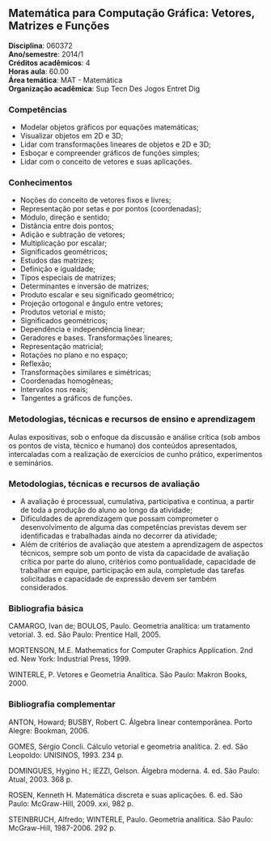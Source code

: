 ## Matemática para Computação Gráfica: Vetores, Matrizes e Funções

**Disciplina**:   060372  
**Ano/semestre**:  2014/1  
**Créditos acadêmicos**: 4  
**Horas aula**: 60.00  
**Área temática**:  MAT - Matemática  
**Organização acadêmica**: Sup Tecn Des Jogos Entret Dig  

### Competências

* Modelar objetos gráficos por equações matemáticas;
* Visualizar objetos em 2D e 3D;
* Lidar com transformações lineares de objetos e 2D e 3D;
* Esboçar e compreender gráficos de funções simples;
* Lidar com o conceito de vetores e suas aplicações.


### Conhecimentos

* Noções do conceito de vetores fixos e livres;
* Representação por setas e por pontos (coordenadas);
* Módulo, direção e sentido;
* Distância entre dois pontos;
* Adição e subtração de vetores;
* Multiplicação por escalar;
* Significados geométricos;
* Estudos das matrizes;
* Definição e igualdade;
* Tipos especiais de matrizes;
* Determinantes e inversão de matrizes;
* Produto escalar e seu significado geométrico;
* Projeção ortogonal e ângulo entre vetores;
* Produtos vetorial e misto;
* Significados geométricos;
* Dependência e independência linear;
* Geradores e bases. Transformações lineares;
* Representação matricial;
* Rotações no plano e no espaço;
* Reflexão;
* Transformações similares e simétricas;
* Coordenadas homogêneas;
* Intervalos nos reais;
* Tangentes a gráficos de funções.


### Metodologias, técnicas e recursos de ensino e aprendizagem

Aulas expositivas, sob o enfoque da discussão e análise crítica (sob ambos os pontos de vista, técnico e humano) dos conteúdos apresentados, intercaladas com a realização de exercícios de cunho prático, experimentos e seminários.


### Metodologias, técnicas e recursos de avaliação

* A avaliação é processual, cumulativa, participativa e contínua, a partir de toda a produção do aluno ao longo da atividade;
* Dificuldades de aprendizagem que possam comprometer o desenvolvimento de alguma das competências previstas devem ser identificadas e trabalhadas ainda no decorrer da atividade;
* Além de critérios de avaliação que atestem a aprendizagem de aspectos técnicos, sempre sob um ponto de vista da capacidade de avaliação crítica por parte do aluno, critérios como pontualidade, capacidade de trabalhar em equipe, participação em aula, completude das tarefas solicitadas e capacidade de expressão devem ser também considerados.


### Bibliografia básica

CAMARGO, Ivan de; BOULOS, Paulo. Geometria analítica: um tratamento vetorial. 3. ed. São Paulo: Prentice Hall, 2005.

MORTENSON, M.E. Mathematics for Computer Graphics Application. 2nd ed. New York: Industrial Press, 1999.

WINTERLE, P. Vetores e Geometria Analítica. São Paulo: Makron Books, 2000.


### Bibliografia complementar

ANTON, Howard; BUSBY, Robert C. Álgebra linear contemporânea. Porto Alegre: Bookman, 2006.

GOMES, Sérgio Concli. Cálculo vetorial e geometria analítica. 2. ed. São Leopoldo: UNISINOS, 1993. 234 p.

DOMINGUES, Hygino H.; IEZZI, Gelson. Álgebra moderna. 4. ed. São Paulo: Atual, 2003. 368 p.

ROSEN, Kenneth H. Matemática discreta e suas aplicações. 6. ed. São Paulo: McGraw-Hill, 2009. xxi, 982 p.

STEINBRUCH, Alfredo; WINTERLE, Paulo. Geometria analítica. São Paulo: McGraw-Hill, 1987-2006. 292 p.